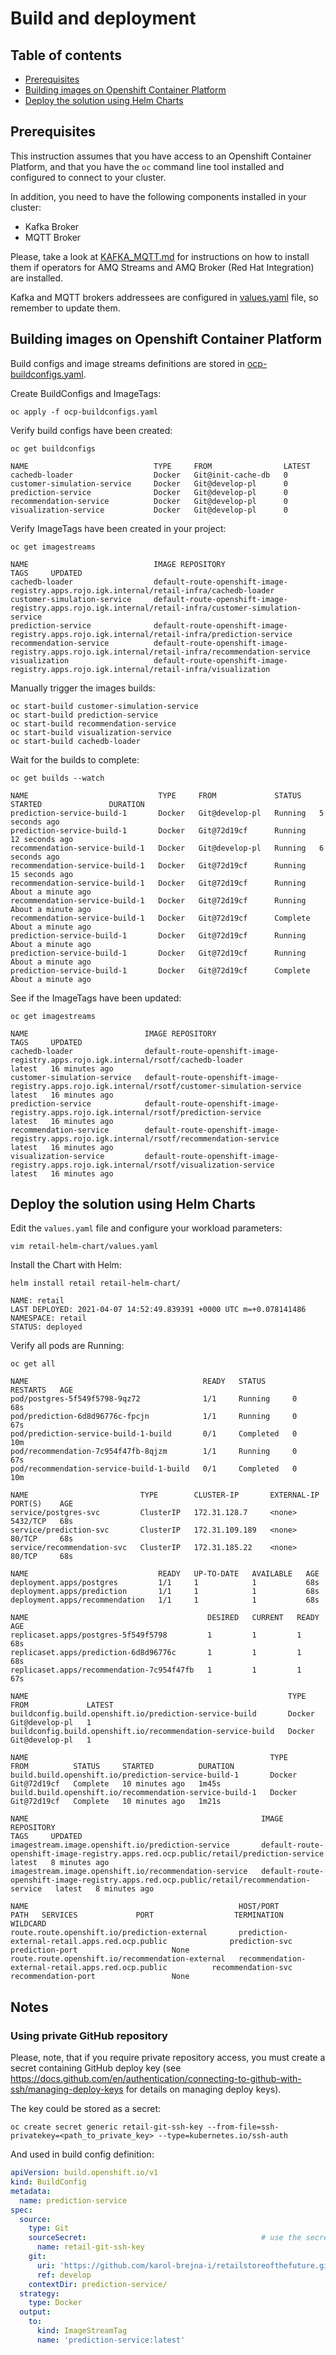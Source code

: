 # Build and deployment

## Table of contents
* [Prerequisites](#prerequisites)
* [Building images on Openshift Container Platform](#building-images-on-openshift-container-platform)
* [Deploy the solution using Helm Charts](#deploy-the-solution-using-helm-charts)

## Prerequisites
This instruction assumes that you have access to an Openshift Container Platform, 
and that you have the `oc` command line tool installed and configured to connect to your cluster.

In addition, you need to have the following components installed in your cluster:
* Kafka Broker
* MQTT Broker

Please, take a look at [KAFKA_MQTT.md](KAFKA_MQTT.md) for instructions on how to install them
if operators for AMQ Streams and AMQ Broker (Red Hat Integration) are installed.

Kafka and MQTT brokers addressees are configured in [values.yaml](../helm/retail-infra/values.yaml) file, 
so remember to update them.

## Building images on Openshift Container Platform
Build configs and image streams definitions are stored in [ocp-buildconfigs.yaml](ocp-buildconfigs.yaml).

Create BuildConfigs and ImageTags: 

```shell
oc apply -f ocp-buildconfigs.yaml
```

Verify build configs have been created:

```shell
oc get buildconfigs
```

```shell
NAME                            TYPE     FROM                LATEST
cachedb-loader                  Docker   Git@init-cache-db   0
customer-simulation-service     Docker   Git@develop-pl      0
prediction-service              Docker   Git@develop-pl      0
recommendation-service          Docker   Git@develop-pl      0
visualization-service           Docker   Git@develop-pl      0
```

Verify ImageTags have been created in your project:

```shell
oc get imagestreams
```

```shell
NAME                            IMAGE REPOSITORY                                                                                           TAGS     UPDATED
cachedb-loader                  default-route-openshift-image-registry.apps.rojo.igk.internal/retail-infra/cachedb-loader
customer-simulation-service     default-route-openshift-image-registry.apps.rojo.igk.internal/retail-infra/customer-simulation-service
prediction-service              default-route-openshift-image-registry.apps.rojo.igk.internal/retail-infra/prediction-service
recommendation-service          default-route-openshift-image-registry.apps.rojo.igk.internal/retail-infra/recommendation-service
visualization                   default-route-openshift-image-registry.apps.rojo.igk.internal/retail-infra/visualization
```

Manually trigger the images builds:

```shell
oc start-build customer-simulation-service
oc start-build prediction-service
oc start-build recommendation-service
oc start-build visualization-service
oc start-build cachedb-loader
```

Wait for the builds to complete:

```shell
oc get builds --watch
```

```shell
NAME                             TYPE     FROM             STATUS    STARTED               DURATION
prediction-service-build-1       Docker   Git@develop-pl   Running   5 seconds ago
prediction-service-build-1       Docker   Git@72d19cf      Running   12 seconds ago
recommendation-service-build-1   Docker   Git@develop-pl   Running   6 seconds ago   
recommendation-service-build-1   Docker   Git@72d19cf      Running   15 seconds ago
recommendation-service-build-1   Docker   Git@72d19cf      Running   About a minute ago   
recommendation-service-build-1   Docker   Git@72d19cf      Running   About a minute ago   
recommendation-service-build-1   Docker   Git@72d19cf      Complete   About a minute ago
prediction-service-build-1       Docker   Git@72d19cf      Running    About a minute ago
prediction-service-build-1       Docker   Git@72d19cf      Running    About a minute ago
prediction-service-build-1       Docker   Git@72d19cf      Complete   About a minute ago
```

See if the ImageTags have been updated:

```shell
oc get imagestreams
```

```shell
NAME                          IMAGE REPOSITORY                                                                                  TAGS     UPDATED
cachedb-loader                default-route-openshift-image-registry.apps.rojo.igk.internal/rsotf/cachedb-loader                latest   16 minutes ago
customer-simulation-service   default-route-openshift-image-registry.apps.rojo.igk.internal/rsotf/customer-simulation-service   latest   16 minutes ago
prediction-service            default-route-openshift-image-registry.apps.rojo.igk.internal/rsotf/prediction-service            latest   16 minutes ago
recommendation-service        default-route-openshift-image-registry.apps.rojo.igk.internal/rsotf/recommendation-service        latest   16 minutes ago
visualization-service         default-route-openshift-image-registry.apps.rojo.igk.internal/rsotf/visualization-service         latest   16 minutes ago
```

## Deploy the solution using Helm Charts

Edit the `values.yaml` file and configure your workload parameters:

```shell
vim retail-helm-chart/values.yaml
```

Install the Chart with Helm:

```shell
helm install retail retail-helm-chart/
```

```
NAME: retail
LAST DEPLOYED: 2021-04-07 14:52:49.839391 +0000 UTC m=+0.078141486
NAMESPACE: retail
STATUS: deployed
```

Verify all pods are Running:

```shell
oc get all
```

```
NAME                                       READY   STATUS      RESTARTS   AGE
pod/postgres-5f549f5798-9qz72              1/1     Running     0          68s
pod/prediction-6d8d96776c-fpcjn            1/1     Running     0          67s
pod/prediction-service-build-1-build       0/1     Completed   0          10m
pod/recommendation-7c954f47fb-8qjzm        1/1     Running     0          67s
pod/recommendation-service-build-1-build   0/1     Completed   0          10m

NAME                         TYPE        CLUSTER-IP       EXTERNAL-IP   PORT(S)    AGE
service/postgres-svc         ClusterIP   172.31.128.7     <none>        5432/TCP   68s
service/prediction-svc       ClusterIP   172.31.109.189   <none>        80/TCP     68s
service/recommendation-svc   ClusterIP   172.31.185.22    <none>        80/TCP     68s

NAME                             READY   UP-TO-DATE   AVAILABLE   AGE
deployment.apps/postgres         1/1     1            1           68s
deployment.apps/prediction       1/1     1            1           68s
deployment.apps/recommendation   1/1     1            1           68s

NAME                                        DESIRED   CURRENT   READY   AGE
replicaset.apps/postgres-5f549f5798         1         1         1       68s
replicaset.apps/prediction-6d8d96776c       1         1         1       68s
replicaset.apps/recommendation-7c954f47fb   1         1         1       67s

NAME                                                          TYPE     FROM             LATEST
buildconfig.build.openshift.io/prediction-service-build       Docker   Git@develop-pl   1
buildconfig.build.openshift.io/recommendation-service-build   Docker   Git@develop-pl   1

NAME                                                      TYPE     FROM          STATUS     STARTED          DURATION
build.build.openshift.io/prediction-service-build-1       Docker   Git@72d19cf   Complete   10 minutes ago   1m45s
build.build.openshift.io/recommendation-service-build-1   Docker   Git@72d19cf   Complete   10 minutes ago   1m21s

NAME                                                    IMAGE REPOSITORY                                                                                TAGS     UPDATED                                                                                                                                                     
imagestream.image.openshift.io/prediction-service       default-route-openshift-image-registry.apps.red.ocp.public/retail/prediction-service       latest   8 minutes ago                                                                                                                                               
imagestream.image.openshift.io/recommendation-service   default-route-openshift-image-registry.apps.red.ocp.public/retail/recommendation-service   latest   8 minutes ago                                                                                                                                               

NAME                                               HOST/PORT                                                 PATH   SERVICES             PORT                  TERMINATION   WILDCARD                                                                                                                                        
route.route.openshift.io/prediction-external       prediction-external-retail.apps.red.ocp.public              prediction-svc       prediction-port                     None                                                                                                                                            
route.route.openshift.io/recommendation-external   recommendation-external-retail.apps.red.ocp.public          recommendation-svc   recommendation-port                 None      
```

## Notes

### Using private GitHub repository

Please, note, that if you require private repository access, you must create a secret containing GitHub deploy key
(see https://docs.github.com/en/authentication/connecting-to-github-with-ssh/managing-deploy-keys for details 
on managing deploy keys).

The key could be stored as a secret:

```shell
oc create secret generic retail-git-ssh-key --from-file=ssh-privatekey=<path_to_private_key> --type=kubernetes.io/ssh-auth
```

And used in build config definition:
```yaml
apiVersion: build.openshift.io/v1
kind: BuildConfig
metadata:
  name: prediction-service
spec:
  source:
    type: Git
    sourceSecret:                                       # use the secret
      name: retail-git-ssh-key
    git:
      uri: 'https://github.com/karol-brejna-i/retailstoreofthefuture.git'
      ref: develop
    contextDir: prediction-service/
  strategy:
    type: Docker
  output:
    to:
      kind: ImageStreamTag
      name: 'prediction-service:latest'
```
